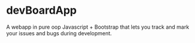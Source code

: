 # devBoardApp
A webapp in pure oop Javascript + Bootstrap that lets you track and mark your issues and bugs during development.
